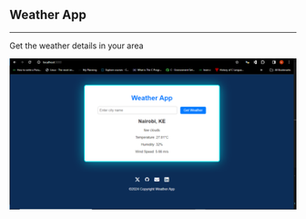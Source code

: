<h2>Weather App</h2>
<hr>
<p>Get the weather details in your area</p>
<img src="./static/images/Screenshot (92).png" alt="Weather App image">
